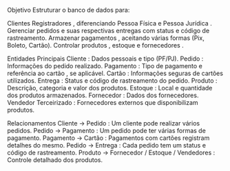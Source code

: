 Objetivo
Estruturar o banco de dados para:

Clientes Registradores , diferenciando Pessoa Física e Pessoa Jurídica .
Gerenciar pedidos e suas respectivas entregas com status e código de rastreamento.
Armazenar pagamentos , aceitando várias formas (Pix, Boleto, Cartão).
Controlar produtos , estoque e fornecedores .

Entidades Principais
Cliente : Dados pessoais e tipo (PF/PJ).
Pedido : Informações do pedido realizado.
Pagamento : Tipo de pagamento e referência ao cartão , se aplicável.
Cartão : Informações seguras de cartões utilizados.
Entrega : Status e código de rastreamento do pedido.
Produto : Descrição, categoria e valor dos produtos.
Estoque : Local e quantidade dos produtos armazenados.
Fornecedor : Dados dos fornecedores.
Vendedor Terceirizado : Fornecedores externos que disponibilizam produtos.

Relacionamentos
Cliente → Pedido : Um cliente pode realizar vários pedidos.
Pedido → Pagamento : Um pedido pode ter várias formas de pagamento.
Pagamento → Cartão : Pagamentos com cartões registram detalhes do mesmo.
Pedido → Entrega : Cada pedido tem um status e código de rastreamento.
Produto → Fornecedor / Estoque / Vendedores : Controle detalhado dos produtos.


<!--
**sandecezario/sandecezario** is a ✨ _special_ ✨ repository because its `README.md` (this file) appears on your GitHub profile.

Here are some ideas to get you started:

- 🔭 I’m currently working on ...
- 🌱 I’m currently learning ...
- 👯 I’m looking to collaborate on ...
- 🤔 I’m looking for help with ...
- 💬 Ask me about ...
- 📫 How to reach me: ...
- 😄 Pronouns: ...
- ⚡ Fun fact: ...
-->

